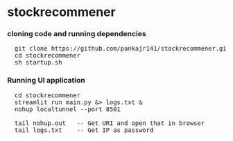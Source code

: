 # stockrecommener

### cloning code and running dependencies
<pre>
  git clone https://github.com/pankajr141/stockrecommener.git
  cd stockrecommener
  sh startup.sh
</pre>

### Running UI application
<pre>
  cd stockrecommener
  streamlit run main.py &> logs.txt &
  nohup localtunnel --port 8501

  tail nohup.out   -- Get URI and open that in browser
  tail logs.txt    -- Get IP as password
</pre>
